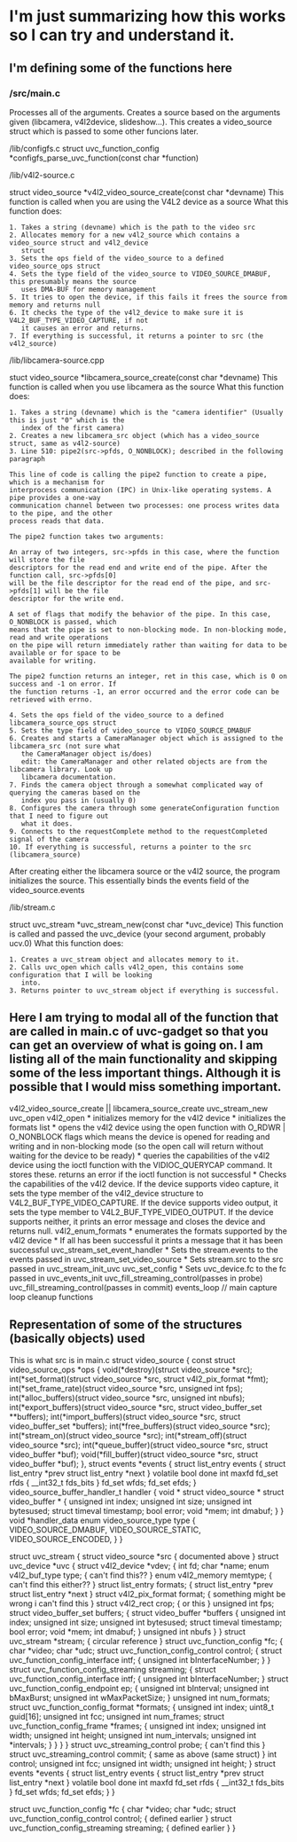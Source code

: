 # I'm just summarizing how this works so I can try and understand it.


## I'm defining some of the functions here

### /src/main.c

Processes all of the arguments. Creates a source based on the arguments given (libcamera, v4l2device,
slideshow...). This creates a video_source struct which is passed to some other funcions later.


/lib/configfs.c
struct uvc_function_config *configfs_parse_uvc_function(const char *function)


/lib/v4l2-source.c

struct video_source *v4l2_video_source_create(const char *devname)
This function is called when you are using the V4L2 device as a source
What this function does:

	1. Takes a string (devname) which is the path to the video src
	2. Allocates memory for a new v4l2_source which contains a video_source struct and v4l2_device 
	   struct
	3. Sets the ops field of the video_source to a defined video_source_ops struct
	4. Sets the type field of the video_source to VIDEO_SOURCE_DMABUF, this presumably means the source
	   uses DMA-BUF for memory management
	5. It tries to open the device, if this fails it frees the source from memory and returns null
	6. It checks the type of the v4l2_device to make sure it is V4L2_BUF_TYPE_VIDEO_CAPTURE, if not
	   it causes an error and returns.
	7. If everything is successful, it returns a pointer to src (the v4l2_source)


/lib/libcamera-source.cpp

stuct video_source *libcamera_source_create(const char *devname)
This function is called when you use libcamera as the source
What this function does:

	1. Takes a string (devname) which is the "camera identifier" (Usually this is just "0" which is the
	   index of the first camera)
	2. Creates a new libcamera_src object (which has a video_source struct, same as v4l2-source)
	3. Line 510: pipe2(src->pfds, O_NONBLOCK); described in the following paragraph

	This line of code is calling the pipe2 function to create a pipe, which is a mechanism for 
	interprocess communication (IPC) in Unix-like operating systems. A pipe provides a one-way 
	communication channel between two processes: one process writes data to the pipe, and the other 
	process reads that data.

	The pipe2 function takes two arguments:

	An array of two integers, src->pfds in this case, where the function will store the file 
	descriptors for the read end and write end of the pipe. After the function call, src->pfds[0] 
	will be the file descriptor for the read end of the pipe, and src->pfds[1] will be the file 
	descriptor for the write end.

	A set of flags that modify the behavior of the pipe. In this case, O_NONBLOCK is passed, which 
	means that the pipe is set to non-blocking mode. In non-blocking mode, read and write operations 
	on the pipe will return immediately rather than waiting for data to be available or for space to be 
	available for writing.

	The pipe2 function returns an integer, ret in this case, which is 0 on success and -1 on error. If 
	the function returns -1, an error occurred and the error code can be retrieved with errno.

	4. Sets the ops field of the video_source to a defined libcamera_source_ops struct
	5. Sets the type field of video_source to VIDEO_SOURCE_DMABUF
	6. Creates and starts a CameraManager object which is assigned to the libcamera_src (not sure what
	   the CameraManager object is/does)
	   edit: the CameraManager and other related objects are from the libcamera library. Look up
	   libcamera documentation.
	7. Finds the camera object through a somewhat complicated way of querying the cameras based on the
	   index you pass in (usually 0)
	8. Configures the camera through some generateConfiguration function that I need to figure out
	   what it does.
	9. Connects to the requestComplete method to the requestCompleted signal of the camera
	10. If everything is successful, returns a pointer to the src (libcamera_source)


After creating either the libcamera source or the v4l2 source, the program initializes the source.
This essentially binds the events field of the video_source.events


/lib/stream.c

struct uvc_stream *uvc_stream_new(const char *uvc_device)
This function is called and passed the uvc_device (your second argument, probably ucv.0)
What this function does:

	1. Creates a uvc_stream object and allocates memory to it.
	2. Calls uvc_open which calls v4l2_open, this contains some configuration that I will be looking
	   into.
	3. Returns pointer to uvc_stream object if everything is successful.



## Here I am trying to modal all of the function that are called in main.c of uvc-gadget so that you can get an overview of what is going on. I am listing all of the main functionality and skipping some of the less important things. Although it is possible that I would miss something important.

v4l2_video_source_create || libcamera_source_create
uvc_stream_new
	uvc_open
		v4l2_open
			* initializes memory for the v4l2 device
			* initializes the formats list
			* opens the v4l2 device using the open function with O_RDWR | O_NONBLOCK flags which means
				the device is opened for reading and writing and in non-blocking mode (so the open call 
				will return without waiting for the device to be ready)
			* queries the capabilities of the v4l2 device using the ioctl function with the
				VIDIOC_QUERYCAP command. It stores these. returns an error if the ioctl function is not
				successful
			* Checks the capabilities of the v4l2 device. If the device supports video capture, it
				sets the type member of the v4l2_device structure to V4L2_BUF_TYPE_VIDEO_CAPTURE. If
				the device supports video output, it sets the type member to V4L2_BUF_TYPE_VIDEO_OUTPUT.
				If the device supports neither, it prints an error message and closes the device and 
				returns null.
			v4l2_enum_formats
				* enumerates the formats supported by the v4l2 device
			* If all has been successful it prints a message that it has been successful
uvc_stream_set_event_handler
	* Sets the stream.events to the events passed in
uvc_stream_set_video_source
	* Sets stream.src to the src passed in
uvc_stream_init_uvc
	uvc_set_config
		* Sets uvc_device.fc to the fc passed in
	uvc_events_init
		uvc_fill_streaming_control(passes in probe)
		uvc_fill_streaming_control(passes in commit)
events_loop // main capture loop
cleanup functions


## Representation of some of the structures (basically objects) used


This is what src is in main.c
struct video_source {
	const struct video_source_ops *ops {
		void(*destroy)(struct video_source *src);
		int(*set_format)(struct video_source *src, struct v4l2_pix_format *fmt);
		int(*set_frame_rate)(struct video_source *src, unsigned int fps);
		int(*alloc_buffers)(struct video_source *src, unsigned int nbufs);
		int(*export_buffers)(struct video_source *src, struct video_buffer_set **buffers);
		int(*import_buffers)(struct video_source *src, struct video_buffer_set *buffers);
		int(*free_buffers)(struct video_source *src);
		int(*stream_on)(struct video_source *src);
		int(*stream_off)(struct video_source *src);
		int(*queue_buffer)(struct video_source *src, struct video_buffer *buf);
		void(*fill_buffer)(struct video_source *src, struct video_buffer *buf);
	},
	struct events *events {
		struct list_entry events {
			struct list_entry *prev
			struct list_entry *next
		}
		volatile bool done
		int maxfd
		fd_set rfds {
			__int32_t fds_bits
		}
		fd_set wfds;
		fd_set efds;
	}
	video_source_buffer_handler_t handler {
		void *
		struct video_source *
		struct video_buffer * {
			unsigned int index;
			unsigned int size;
			unsigned int bytesused;
			struct timeval timestamp;
			bool error;
			void *mem;
			int dmabuf;
		}
	}
	void *handler_data
	enum video_source_type type {
		VIDEO_SOURCE_DMABUF,
		VIDEO_SOURCE_STATIC,
		VIDEO_SOURCE_ENCODED,
	}
}

struct uvc_stream {
	struct video_source *src {
		documented above
	}
	struct uvc_device *uvc {
		struct v4l2_device *vdev; {
			int fd;
			char *name;
			enum v4l2_buf_type type; {
				can't find this??
			}
			enum v4l2_memory memtype; {
				can't find this either??
			}
			struct list_entry formats; {
				struct list_entry *prev
				struct list_entry *next
			}
			struct v4l2_pix_format format; {
				something might be wrong i can't find this
			}
			struct v4l2_rect crop; {
				or this
			}
			unsigned int fps;
			struct video_buffer_set buffers; {
				struct video_buffer *buffers {
					unsigned int index;
					unsigned int size;
					unsigned int bytesused;
					struct timeval timestamp;
					bool error;
					void *mem;
					int dmabuf;
				}
				unsigned int nbufs
			}
		}
		struct uvc_stream *stream; {
			circular reference
		}
		struct uvc_function_config *fc; {
			char *video;
			char *udc;
			struct uvc_function_config_control control; {
				struct uvc_function_config_interface intf; {
					unsigned int bInterfaceNumber;
				}
			}
			struct uvc_function_config_streaming streaming; {
				struct uvc_function_config_interface intf; {
					unsigned int bInterfaceNumber;
				}
				struct uvc_function_config_endpoint ep; {
					unsigned int bInterval;
					unsigned int bMaxBurst;
					unsigned int wMaxPacketSize;
				}
				unsigned int num_formats;
				struct uvc_function_config_format *formats; {
					unsigned int index;
					uint8_t guid[16];
					unsigned int fcc;
					unsigned int num_frames;
					struct uvc_function_config_frame *frames; {
						unsigned int index;
						unsigned int width;
						unsigned int height;
						unsigned int num_intervals;
						unsigned int *intervals;
					}
				}
			}
		}
		struct uvc_streaming_control probe; {
			can't find this
		}
		struct uvc_streaming_control commit; {
			same as above (same struct)
		}
		int control;
		unsigned int fcc;
		unsigned int width;
		unsigned int height;
	}
	struct events *events {
		struct list_entry events {
			struct list_entry *prev
			struct list_entry *next
		}
		volatile bool done
		int maxfd
		fd_set rfds {
			__int32_t fds_bits
		}
		fd_set wfds;
		fd_set efds;
	}
}

struct uvc_function_config *fc {
	char *video;
	char *udc;
	struct uvc_function_config_control control; {
		defined earlier
	}
	struct uvc_function_config_streaming streaming; {
		defined earlier
	}
}